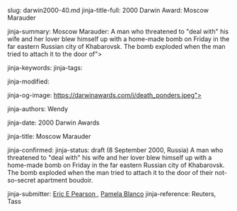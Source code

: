 slug: darwin2000-40.md
jinja-title-full: 2000 Darwin Award: Moscow Marauder

jinja-summary: Moscow Marauder: A man who threatened to "deal with" his wife and her lover blew himself up with a home-made bomb on Friday in the far eastern Russian city of Khabarovsk. The bomb exploded when the man tried to attach it to the door of">

jinja-keywords:
jinja-tags:

jinja-modified:

jinja-og-image: https://darwinawards.com/i/death_ponders.jpeg">

jinja-authors: Wendy

jinja-date: 2000 Darwin Awards


jinja-title: Moscow Marauder


jinja-confirmed:
jinja-status: draft
(8 September 2000, Russia) A man who threatened to "deal with" his wife and her lover blew himself up with a home-made bomb on Friday in the far eastern Russian city of Khabarovsk. The bomb exploded when the man tried to attach it to the door of their not-so-secret apartment boudoir.
<P align=center>
<!--#include virtual="/inc/votebar_viewvoteonly" -->

jinja-submitter: <A HREF="mailto:REMOVE-ERIC.E.PEARSON@na1.Monsanto.com ">Eric E Pearson </A>, <A HREF="mailto:REMOVE-Bongo282@aol.com">Pamela Blanco</A>
jinja-reference: Reuters, Tass



</H2>
</CENTER>

<!--#include file=nav_2000.html -->


